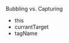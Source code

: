 Bubbling vs. Capturing

<ul>
    <li>this</li>
    <li>currantTarget</li>
    <li>tagName</li>
</ul>
